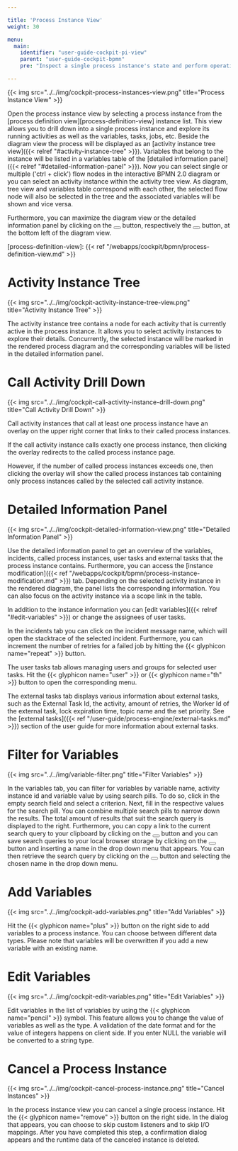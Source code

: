 ```yaml
---

title: 'Process Instance View'
weight: 30

menu:
  main:
    identifier: "user-guide-cockpit-pi-view"
    parent: "user-guide-cockpit-bpmn"
    pre: "Inspect a single process instance's state and perform operations on it."

---
```


{{< img src="../../img/cockpit-process-instances-view.png" title="Process Instance View" >}}

Open the process instance view by selecting a process instance from the [process definition view][process-definition-view] instance list. This view allows you to drill down into a single process instance and explore its running activities as well as the variables, tasks, jobs, etc.
Beside the diagram view the process will be displayed as an [activity instance tree view]({{< relref "#activity-instance-tree" >}}). Variables that belong to the instance will be listed in a variables table of the [detailed information panel]({{< relref "#detailed-information-panel" >}}). Now you can select single or multiple ('ctrl + click') flow nodes in the interactive BPMN 2.0 diagram or you can select an activity instance within the activity tree view. As diagram, tree view and variables table correspond with each other, the selected flow node will also be selected in the tree and the associated variables will be shown and vice versa.

Furthermore, you can maximize the diagram view or the detailed information panel by clicking on the <button class="btn btn-xs"><i class="glyphicon glyphicon-resize-full"></i></button> button, respectively the <button class="btn btn-xs"><i class="glyphicon glyphicon-menu-up"></i></button> button, at the bottom left of the diagram view.

[process-definition-view]: {{< ref "/webapps/cockpit/bpmn/process-definition-view.md" >}}


# Activity Instance Tree

{{< img src="../../img/cockpit-activity-instance-tree-view.png" title="Activity Instance Tree" >}}

The activity instance tree contains a node for each activity that is currently active in the process instance. It allows you to select activity instances to explore their details. Concurrently, the selected instance will be marked in the rendered process diagram and the corresponding variables will be listed in the detailed information panel.

# Call Activity Drill Down

{{< img src="../../img/cockpit-call-activity-instance-drill-down.png" title="Call Activity Drill Down" >}}

Call activity instances that call at least one process instance have an overlay on the upper right corner that links to their called process instances. 


If the call activity instance calls exactly one process instance, then clicking the overlay redirects to the called process instance page. 

However, if the number of called process instances exceeds one, then clicking the overlay will show the called process instances tab containing only process instances called by the selected call activity instance.

# Detailed Information Panel

{{< img src="../../img/cockpit-detailed-information-view.png" title="Detailed Information Panel" >}}

Use the detailed information panel to get an overview of the variables, incidents, called process instances, user tasks and external tasks that the process instance contains. Furthermore, you can access the [instance modification]({{< ref "/webapps/cockpit/bpmn/process-instance-modification.md" >}}) tab. Depending on the selected activity instance in the rendered diagram, the panel lists the corresponding information. You can also focus on the activity instance via a scope link in the table.

In addition to the instance information you can [edit variables]({{< relref "#edit-variables" >}}) or change the assignees of user tasks.

In the incidents tab you can click on the incident message name, which will open the stacktrace of the selected incident. Furthermore, you can increment the number of retries for a failed job by hitting the {{< glyphicon name="repeat" >}} button.

The user tasks tab allows managing users and groups for selected user tasks. Hit the {{< glyphicon name="user" >}} or {{< glyphicon name="th" >}} button to open the corresponding menu.

The external tasks tab displays various information about external tasks, such as the External Task Id, the activity, amount of retries, the Worker Id of the external task, lock expiration time, topic name and the set priority. See the [external tasks]({{< ref "/user-guide/process-engine/external-tasks.md" >}}) section of the user guide for more information about external tasks.

# Filter for Variables

{{< img src="../../img/variable-filter.png" title="Filter Variables" >}}

In the variables tab, you can filter for variables by variable name, activity instance id and variable value by using search pills. To do so, click in the empty search field and select a criterion. Next, fill in the respective values for the search pill. You can combine multiple search pills to narrow down the results. The total amount of results that suit the search query is displayed to the right. Furthermore, you can copy a link to the current search query to your clipboard by clicking on the <button class="btn btn-xs"><i class="glyphicon glyphicon-link"></i></button> button and you can save search queries to your local browser storage by clicking on the <button class="btn btn-xs"><i class="glyphicon glyphicon-floppy-disk"></i></button> button and inserting a name in the drop down menu that appears. You can then retrieve the search query by clicking on the <button class="btn btn-xs"><i class="glyphicon glyphicon-floppy-disk"></i></button> button and selecting the chosen name in the drop down menu.

# Add Variables

{{< img src="../../img/cockpit-add-variables.png" title="Add Variables" >}}

Hit the {{< glyphicon name="plus" >}} button on the right side to add variables to a process instance. You can choose between different data types. Please note that variables will be overwritten if you add a new variable with an existing name.


# Edit Variables

{{< img src="../../img/cockpit-edit-variables.png" title="Edit Variables" >}}

Edit variables in the list of variables by using the {{< glyphicon name="pencil" >}} symbol. This feature allows you to change the value of variables as well as the type. A validation of the date format and for the value of integers happens on client side. If you enter NULL the variable will be converted to a string type.


# Cancel a Process Instance

{{< img src="../../img/cockpit-cancel-process-instance.png" title="Cancel Instances" >}}

In the process instance view you can cancel a single process instance. Hit the {{< glyphicon name="remove" >}} button on the right side. In the dialog that appears, you can choose to skip custom listeners and to skip I/O mappings. After you have completed this step, a confirmation dialog appears and the runtime data of the canceled instance is deleted.

